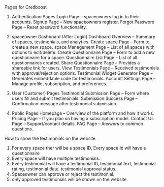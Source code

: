 Pages for Credboost

1. Authentication Pages
Login Page – spaceowners log in to their accounts.
Signup Page – New spaceowners register.
Forgot Password Page – Reset password functionality.


2. spaceowner Dashboard (After Login)
Dashboard Overview – Summary of spaces, testimonials, and analytics.
Create space Page – Form to create a new space.
space Management Page – List of all spaces with options to edit/delete.
Create Questionnaire Page – Form to add a new questionnaire for a space.
Questionnaire List Page – List of all questionnaires created.
Share Questionnaire Page – Provides a shareable link for users.
View Testimonials Page – Received testimonials with approval/rejection options.
Testimonial Widget Generator Page – Generates embeddable code for testimonials.
Account Settings Page – Manage profile, subscription, and preferences.


3. User (Customer) Pages
Testimonial Submission Page – Form where users fill and submit testimonials.
Submission Success Page – Confirmation message after testimonial submission.


4. Public Pages
Homepage – Overview of the platform and how it works.
Pricing Page – If you plan on having a subscription model.
Contact Us Page – Support/contact details.
FAQ Page – Answers to common questions.



How to show the testimonials on the website
1. For every space ther will be a space ID, Every space Id will have a questionnaire
2. Every space will have multiple testimonials.
3. Every testimonial will have a testimonial ID, testimonial text, testimonial rating, testimonial date, testimonial approval status.
4. Spaceowner can approve or reject the testimonial.
5. only approved testimonials will be shown on the website.